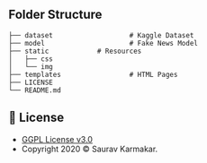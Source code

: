
## Folder Structure

	├── dataset                   # Kaggle Dataset
	├── model                     # Fake News Model
	├── static		      # Resources
	│   ├── css                 
	│   └── img                              
	├── templates                 # HTML Pages           
	├── LICENSE
	└── README.md


## :pencil: License

- [GGPL License v3.0](https://github.com/thesauravkarmakar/Fake-News-Detection/blob/master/LICENSE) 
- Copyright 2020 :copyright: Saurav Karmakar.


